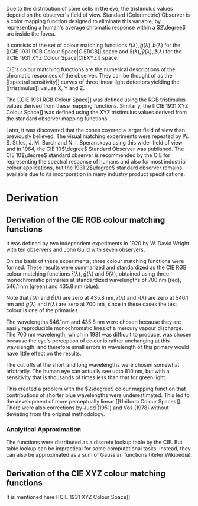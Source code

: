 Due to the distribution of cone cells in the eye, the tristimulus values depend on the observer's field of view. Standard (Colorimetric) Observer is a color mapping function designed to eliminate this variable, by representing a human's average chromatic response within a $2\degree$ arc inside the fovea.

It consists of the set of colour matching functions $\bar{r}(\lambda),\bar{g}(\lambda),\bar{b}(\lambda)$ for the [[CIE 1931 RGB Colour Space|CIERGB]] space and $\bar{x}(\lambda),\bar{y}(\lambda),\bar{z}(\lambda)$ for the [[CIE 1931 XYZ Colour Space|CIEXYZ]] space.

CIE's colour matching functions are the numerical descriptions of the chromatic responses of the observer. They can be thought of as the [[spectral sensitivity]] curves of three linear light detectors yielding the [[tristimulus]] values X, Y and Z. 

The [[CIE 1931 RGB Colour Space]] was defined using the RGB tristimulus values derived from these mapping functions. Similarly, the [[CIE 1931 XYZ Colour Space]] was defined using the XYZ tristimulus values derived from the standard observer mapping functions.

Later, it was discovered that the cones covered a larger field of view than previously believed. The visual matching experiments were repeated by W. S. Stiles, J. M. Burch and N. I. Speranskaya using this wider field of view and in 1964, the CIE 10$\degree$ Standard Observer was published. The CIE 10$\degree$ standard observer is recommended by the CIE for representing the spectral response of humans and also for most industrial colour applications, but the 1931 2$\degree$ standard observer remains available due to its incorporation in many industry product specifications.

# Derivation
## Derivation of the CIE RGB colour matching functions
It was defined by two independent experiments in 1920 by W. David Wright with ten observers and John Guild with seven observers.

On the basis of these experiments, three colour matching functions were formed. These results were summarized and standardized as the CIE RGB colour matching functions $\bar{r}(\lambda)$, $\bar{g}(\lambda)$ and $\bar{b}(\lambda)$, obtained using three monochromatic primaries at standardized wavelengths of 700 nm (red), 546.1 nm (green) and 435.8 nm (blue).

Note that $\bar{r}(\lambda)$ and $\bar{b}(\lambda)$ are zero at 435.8 nm, $\bar{r}(\lambda)$ and $\bar{r}(\lambda)$ are zero at 546.1 nm and $\bar{g}(\lambda)$ and $\bar{r}(\lambda)$ are zero at 700 nm, since in these cases the test colour is one of the primaries.

The wavelengths 546.1nm and 435.8 nm were chosen because they are easily reproducible monochromatic lines of a mercury vapour discharge. The 700 nm wavelength, which in 1931 was difficult to produce, was chosen because the eye's perception of colour is rather unchanging at this wavelength, and therefore small errors in wavelength of this primary would have little effect on the results.

The cut offs at the short and long wavelengths were chosen somewhat arbitrarily. The human eye can actually see upto 810 nm, but with a sensitivity that is thousands of times less than that for green light.

This created a problem with the $2\degree$ colour mapping function that contributions of shorter blue wavelengths were underestimated. This led to the development of more perceptually linear [[Uniform Colour Spaces]]. There were also corrections by Judd (1951) and Vos (1978) without deviating from the original methodology.

### Analytical Approximation
The functions were distributed as a discrete lookup table by the CIE. But table lookup can be impractical for some computational tasks. Instead, they can also be approximated as a sum of Gaussian functions (Refer Wikipedia).

## Derivation of the CIE XYZ colour matching functions
It is mentioned here [[CIE 1931 XYZ Colour Space]]
